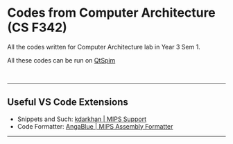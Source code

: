 # Codes from Computer Architecture (CS F342)

All the codes written for Computer Architecture lab in Year 3 Sem 1.

All these codes can be run on [QtSpim](https://sourceforge.net/projects/spimsimulator/files/)

<br>

---

## Useful VS Code Extensions
- Snippets and Such: [kdarkhan | MIPS Support](https://marketplace.visualstudio.com/items?itemName=kdarkhan.mips)
- Code Formatter: [AngaBlue | MIPS Assembly Formatter](https://marketplace.visualstudio.com/items?itemName=AngaBlue.asm-formatter)

---
